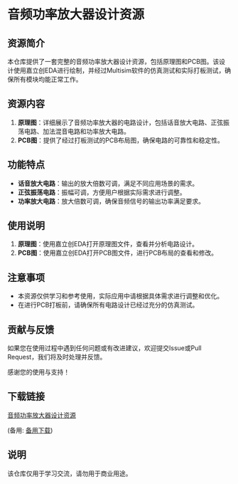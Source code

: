 # 音频功率放大器设计资源

## 资源简介

本仓库提供了一套完整的音频功率放大器设计资源，包括原理图和PCB图。该设计使用嘉立创EDA进行绘制，并经过Multisim软件的仿真测试和实际打板测试，确保所有模块均能正常工作。

## 资源内容

1. **原理图**：详细展示了音频功率放大器的电路设计，包括话音放大电路、正弦振荡电路、加法混音电路和功率放大电路。
2. **PCB图**：提供了经过打板测试的PCB布局图，确保电路的可靠性和稳定性。

## 功能特点

- **话音放大电路**：输出的放大倍数可调，满足不同应用场景的需求。
- **正弦振荡电路**：振幅可调，方便用户根据实际需求进行调整。
- **功率放大电路**：放大倍数可调，确保音频信号的输出功率满足要求。

## 使用说明

1. **原理图**：使用嘉立创EDA打开原理图文件，查看并分析电路设计。
2. **PCB图**：使用嘉立创EDA打开PCB图文件，进行PCB布局的查看和修改。

## 注意事项

- 本资源仅供学习和参考使用，实际应用中请根据具体需求进行调整和优化。
- 在进行PCB打板前，请确保所有电路设计已经过充分的仿真测试。

## 贡献与反馈

如果您在使用过程中遇到任何问题或有改进建议，欢迎提交Issue或Pull Request，我们将及时处理并反馈。

感谢您的使用与支持！

## 下载链接
[音频功率放大器设计资源]() 

(备用: [备用下载](https://pan.baidu.com/s/1JGYQhCO1q6dB4qMI2jNM9w?pwd=1234))

## 说明

该仓库仅用于学习交流，请勿用于商业用途。
